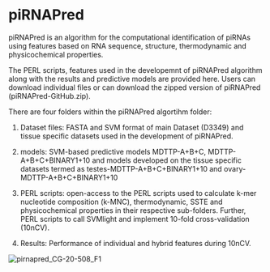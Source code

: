 # piRNAPred

piRNAPred is an algorithm for the computational identification of piRNAs using features based on RNA sequence, structure, thermodynamic and physicochemical properties.

The PERL scripts, features used in the developemnt of piRNAPred algorithm along with the results and predictive models are provided here. Users can download individual files or can download the zipped version of piRNAPred (piRNAPred-GitHub.zip).

There are four folders within the piRNAPred algortihm folder:
1. Dataset files: FASTA and SVM format of main Dataset (D3349) and tissue specific datasets used in the development of piRNAPred. 

2. models: SVM-based predictive models MDTTP-A+B+C,  MDTTP-A+B+C+BINARY1+10 and models developed on the tissue specific datasets termed as testes-MDTTP-A+B+C+BINARY1+10 and  ovary-MDTTP-A+B+C+BINARY1+10

3. PERL scripts: open-access to the PERL scripts used to calculate k-mer nucleotide composition (k-MNC), thermodynamic, SSTE and physicochemical properties in their respective sub-folders. Further, PERL scripts to call SVMlight and implement 10-fold cross-validation (10nCV).

4. Results: Performance of individual and hybrid features during 10nCV.

![pirnapred_CG-20-508_F1](https://user-images.githubusercontent.com/44770311/154593592-8812aa36-16fe-4bd0-8136-de4022787989.jpeg)
